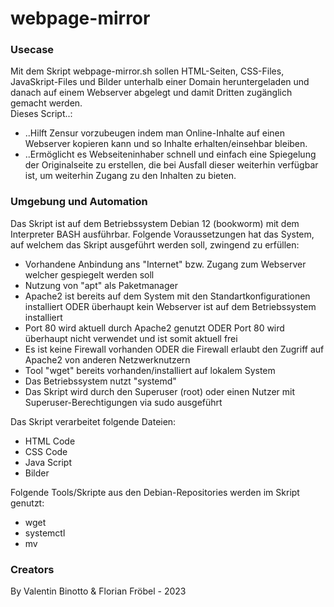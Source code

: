 # webpage-mirror

### Usecase

Mit dem Skript webpage-mirror.sh sollen HTML-Seiten, CSS-Files, JavaSkript-Files und Bilder unterhalb einer Domain heruntergeladen und danach auf einem Webserver abgelegt und damit Dritten zugänglich gemacht werden. <br>
Dieses Script..: <br>
- ..Hilft Zensur vorzubeugen indem man Online-Inhalte auf einen Webserver kopieren kann und so Inhalte erhalten/einsehbar bleiben. 
- ..Ermöglicht es Webseiteninhaber schnell und einfach eine Spiegelung der Originalseite zu erstellen, die bei Ausfall dieser weiterhin verfügbar ist, um weiterhin Zugang zu den Inhalten zu bieten.

### Umgebung und Automation

Das Skript ist auf dem Betriebssystem Debian 12 (bookworm) mit dem Interpreter BASH ausführbar. Folgende Voraussetzungen hat das System, auf welchem das Skript ausgeführt werden soll, zwingend zu erfüllen:

- Vorhandene Anbindung ans "Internet" bzw. Zugang zum Webserver welcher gespiegelt werden soll
- Nutzung von "apt" als Paketmanager
- Apache2 ist bereits auf dem System mit den Standartkonfigurationen installiert ODER überhaupt kein Webserver ist auf dem Betriebssystem installiert
- Port 80 wird aktuell durch Apache2 genutzt ODER Port 80 wird überhaupt nicht verwendet und ist somit aktuell frei
- Es ist keine Firewall vorhanden ODER die Firewall erlaubt den Zugriff auf Apache2 von anderen Netzwerknutzern
- Tool "wget" bereits vorhanden/installiert auf lokalem System
- Das Betriebssystem nutzt "systemd"
- Das Skript wird durch den Superuser (root) oder einen Nutzer mit Superuser-Berechtigungen via sudo ausgeführt


Das Skript verarbeitet folgende Dateien:

- HTML Code
- CSS Code
- Java Script
- Bilder

Folgende Tools/Skripte aus den Debian-Repositories werden im Skript genutzt:
- wget
- systemctl
- mv

### Creators
By Valentin Binotto & Florian Fröbel - 2023

